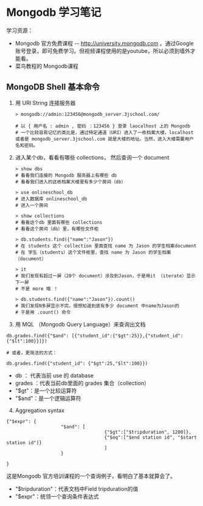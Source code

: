 # Mongodb 学习笔记



学习资源：

- Mongodb 官方免费课程 -- http://university.mongodb.com  。通过Google账号登录，即可免费学习。但视频课程使用的是youtube，所以必须到墙外才能看。
- 菜鸟教程的 Mongodb课程



## MongoDB Shell 基本命令

1. 用 URI String 连接服务器

   ```shell
   > mongodb://admin:123456@mongodb_server.3jschool.com/
   
   # 以 { 用户名 : admin , 密码 ：123456 } 登录 laocalhost 上的 Mongodb
   # 一个比较容易记忆的类比是，通过特定通道（URI）进入了一栋档案大楼，localhost 或者是 mongodb_server.3jschool.com 就是大楼的地址。当然，进入大楼需要用户名和密码。
   ```

2. 进入某个db，看看有哪些 collections， 然后查询一个 document

   ```shell
   > show dbs
   # 看看我们连接的 Mongodb 服务器上有哪些 db
   # 看看我们进入的这栋档案大楼里有多少个房间（db）
   
   > use onlineschool_db
   # 进入数据库 onlineschool_db
   # 进入一个房间
   
   > show collections
   # 看看这个db 里面有哪些 collections
   # 看看这个房间（db）里，有哪些文件柜
   
   > db.students.find({"name":"Jason"})
   # 在 students 这个 collection 里面查找 name 为 Jason 的学生档案document
   # 在 学生（students）这个文件柜里，查找 name 为 Jason 的学生档案（document）
   
   > it
   # 我们发现有超过一屏（20个 document）涉及到Jason，于是用it （iterate）显示下一屏
   # 不是 more 哦 ！
   
   > db.students.find({"name":"Jason"}).count()
   # 我们发现N多屏显示不完，很想知道到底有多少 document 中name为Jason的
   # 于是用 .count() 命令
   ```

   


3. 用 MQL （Mongodb Query Language）来查询出文档 

```shell
db.grades.find({"$and": [{"student_id":{"$gt":25}},{"student_id":{"$lt":100}}]})

# 或者，更简洁的方式：

db.grades.find({"student_id": {"$gt":25,"$lt":100}})

```

- db ： 代表当前 use 的 database
- grades ：代表当前db里面的 grades 集合（collection）
- "$gt"：是一个比较运算符
- "$and"：是一个逻辑运算符



4. Aggregation syntax 

```shell
{"$expr": {
					"$and": [
									{"$gt":["$tripduration", 1200]},
									{"$eq":["$end station id", "$start station id"]}
									]
					}

}

```

这是Mongodb 官方培训课程的一个查询例子，看明白了基本就算会了。

- "$tripduration"：代表文档中Field tripduration的值
- "$expr"：统领一个查询条件表达式